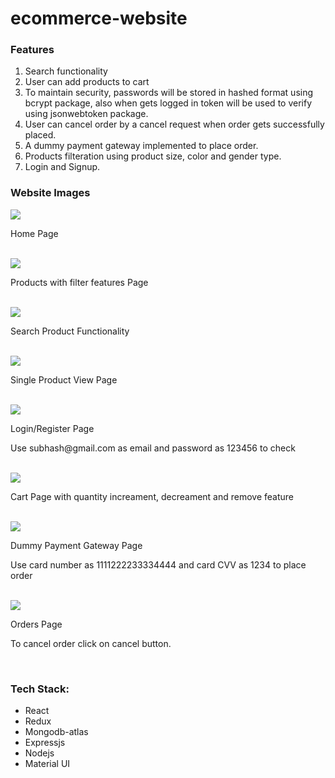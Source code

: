 # ecommerce-website
<h3>Features</h3>
<ol>
  <li>Search functionality</li>
  <li>User can add products to cart</li>
  <li>To maintain security, passwords will be stored in hashed format using bcrypt package, also when gets logged in token will be used to verify using jsonwebtoken package.</li>
  <li>User can cancel order by a cancel request when order gets successfully placed.</li>
  <li>A dummy payment gateway implemented to place order.</li>
  <li>Products filteration using product size, color and gender type.</li>
  <li>Login and Signup.</li>
</ol>

<h3>Website Images</h3>
<img src="https://user-images.githubusercontent.com/60615344/169714920-9a5aa98d-71ca-424f-a168-77ba1a70beeb.png"/>
<p>Home Page</p><br/>

<img src="https://user-images.githubusercontent.com/60615344/169714929-44ee4c41-cfbb-4fbf-822f-147e7e23141a.png"/>
<p>Products with filter features Page</p><br/>

<img src="https://user-images.githubusercontent.com/60615344/169714936-a2f8f8c5-8688-43fd-b30a-9f83a5693ec0.png"/>
<p>Search Product Functionality</p><br/>

<img src="https://user-images.githubusercontent.com/60615344/169714945-9cca2069-5eb6-45fa-bf49-d287f1d44d06.png"/>
<p>Single Product View Page</p><br/>

<img src="https://user-images.githubusercontent.com/60615344/169714951-a10b4fe8-2332-4d8a-a89f-d811f9444798.png"/>
<p>Login/Register Page</p>
<p>Use subhash@gmail.com as email and password as 123456 to check</p><br/>

<img src="https://user-images.githubusercontent.com/60615344/169714954-550a2e28-c48b-405e-a22f-11de1a40bd69.png"/>
<p>Cart Page with quantity increament, decreament and remove feature</p><br/>

<img src="https://user-images.githubusercontent.com/60615344/169714957-f3f1677b-516b-410d-866d-c15c16344dad.png"/>
<p>Dummy Payment Gateway Page</p>
<p>Use card number as 1111222233334444  and card CVV as 1234 to place order</p><br/>

<img src="https://user-images.githubusercontent.com/60615344/169714961-d095883e-75b9-434e-bb33-ca43862b1052.png"/>
<p>Orders Page</p>
<p>To cancel order click on cancel button.</p><br/>

<h3>Tech Stack:</h3>
<ul>
  <li>React</li>
  <li>Redux</li>
  <li>Mongodb-atlas</li>
  <li>Expressjs</li>
  <li>Nodejs</li>
  <li>Material UI</li>
</ul>



